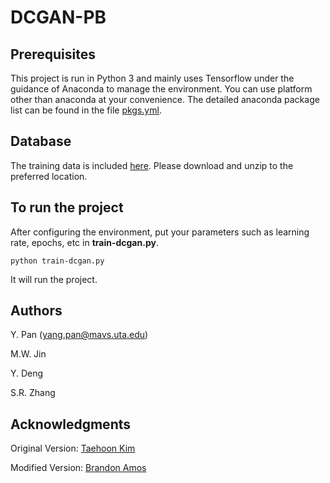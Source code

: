 # DCGAN-PB

## Prerequisites

This project is run in Python 3 and mainly uses Tensorflow under the guidance of Anaconda to manage the environment. You can use platform other than anaconda at your convenience. The detailed anaconda package list can be found in the file [pkgs.yml](https://github.com/pancookie/DCGAN-PB/blob/master/pkgs.yml). 

## Database

The training data is included [here](https://drive.google.com/file/d/1qlC0I2kzw_iKSnKnkW2xg1AngNGa-OrK/view?usp=sharing). Please download and unzip to the preferred location.

## To run the project

After configuring the environment, put your parameters such as learning rate, epochs, etc in **train-dcgan.py**.
```
python train-dcgan.py
```
It will run the project.

## Authors
Y. Pan (yang.pan@mavs.uta.edu)

M.W. Jin

Y. Deng

S.R. Zhang

## Acknowledgments
Original Version: [Taehoon Kim](http://carpedm20.github.io)

Modified Version: [Brandon Amos](http://bamos.github.io/2016/08/09/deep-completion)
